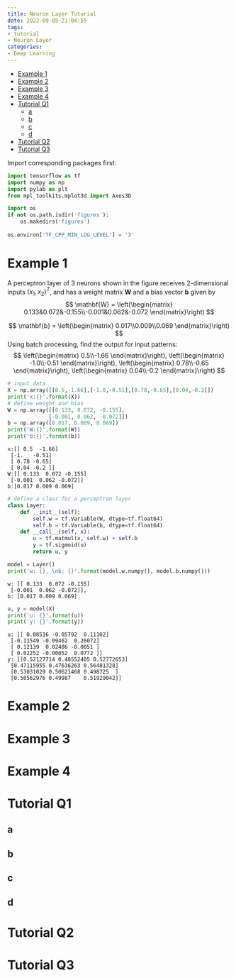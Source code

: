 ```yaml
---
title: Neuron Layer Tutorial
date: 2022-09-05 21:04:55
tags:
- tutorial
- Neuron Layer
categories:
- Deep Learning
---
```

- [Example 1](#example-1)
- [Example 2](#example-2)
- [Example 3](#example-3)
- [Example 4](#example-4)
- [Tutorial Q1](#tutorial-q1)
  - [a](#a)
  - [b](#b)
  - [c](#c)
  - [d](#d)
- [Tutorial Q2](#tutorial-q2)
- [Tutorial Q3](#tutorial-q3)

Import corresponding packages first:
```python
import tensorflow as tf
import numpy as np
import pylab as plt
from mpl_toolkits.mplot3d import Axes3D

import os
if not os.path.isdir('figures'):
    os.makedirs('figures')
    
os.environ['TF_CPP_MIN_LOG_LEVEL'] = '3'
```
# Example 1
A perceptron layer of 3 neurons shown in the figure receives 2-dimensional inputs $(x_1, x_2)^T$, and has a weight matrix $\mathbf{W}$ and a bias vector $\mathbf{b}$ given by
$$
\mathbf{W} = \left(\begin{matrix}
  0.133&0.072&-0.155\\-0.001&0.062&-0.072
\end{matrix}\right)
$$

$$
\mathbf{b} = \left(\begin{matrix}
  0.017\\0.009\\0.069
\end{matrix}\right)
$$
Using batch processing, find the output for input patterns:
$$
\left(\begin{matrix}
  0.5\\-1.66
\end{matrix}\right),
\left(\begin{matrix}
  -1.0\\-0.51
\end{matrix}\right),
\left(\begin{matrix}
  0.78\\-0.65
\end{matrix}\right),
\left(\begin{matrix}
  0.04\\-0.2
\end{matrix}\right)
$$
```python
# input data
X = np.array([[0.5,-1.66],[-1.0,-0.51],[0.78,-0.65],[0.04,-0.2]])
print('x:{}'.format(X))
# define weight and bias
W = np.array([[0.133, 0.072, -0.155],
             [-0.001, 0.062, -0.072]])
b = np.array([0.017, 0.009, 0.069])
print('W:{}'.format(W))
print('b:{}'.format(b))
```
```
x:[[ 0.5  -1.66]
 [-1.   -0.51]
 [ 0.78 -0.65]
 [ 0.04 -0.2 ]]
W:[[ 0.133  0.072 -0.155]
 [-0.001  0.062 -0.072]]
b:[0.017 0.009 0.069]
```
```python
# define a class for a perceptron layer
class Layer:
    def __init__(self):
        self.w = tf.Variable(W, dtype=tf.float64)
        self.b = tf.Variable(b, dtype=tf.float64)     
    def __call__(self, x):
        u = tf.matmul(x, self.w) + self.b
        y = tf.sigmoid(u)
        return u, y
```
```python
model = Layer()
print('w: {}, \nb: {}'.format(model.w.numpy(), model.b.numpy()))
```
```
w: [[ 0.133  0.072 -0.155]
 [-0.001  0.062 -0.072]], 
b: [0.017 0.009 0.069]
```
```python
u, y = model(X)
print('u: {}'.format(u))
print('y: {}'.format(y))
```
```
u: [[ 0.08516 -0.05792  0.11102]
 [-0.11549 -0.09462  0.26072]
 [ 0.12139  0.02486 -0.0051 ]
 [ 0.02252 -0.00052  0.0772 ]]
y: [[0.52127714 0.48552405 0.52772653]
 [0.47115955 0.47636263 0.56481328]
 [0.53031029 0.50621468 0.498725  ]
 [0.50562976 0.49987    0.51929042]]

```
# Example 2
# Example 3
# Example 4
# Tutorial Q1
## a
## b
## c
## d
# Tutorial Q2
# Tutorial Q3

